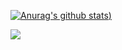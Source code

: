 [![Anurag's github stats](https://github-readme-stats.vercel.app/api?username=HeaTTheatR&show_icons=true&theme=cobalt))](https://github.com/anuraghazra/github-readme-stats)


![](https://visitor-badge.laobi.icu/badge?page_id=chrislgarry.readme)
